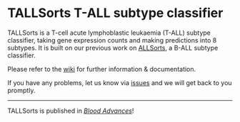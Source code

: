 # TALLSorts T-ALL subtype classifier

TALLSorts is a T-cell acute lymphoblastic leukaemia (T-ALL) subtype classifier, taking gene expression counts and making predictions into 8 subtypes. It is built on our previous work on <a href="https://github.com/Oshlack/ALLSorts" target="_blank">ALLSorts</a>, a B-ALL subtype classifier.

Please refer to the <a href="https://github.com/Oshlack/TALLSorts/wiki" target="_blank">wiki</a> for further information & documentation.

If you have any problems, let us know via <a href="https://github.com/Oshlack/TALLSorts/issues">issues</a> and we will get back to you promptly.

---

TALLSorts is published in <a href="https://doi.org/10.1182/bloodadvances.2023010385">_Blood Advances_</a>!
